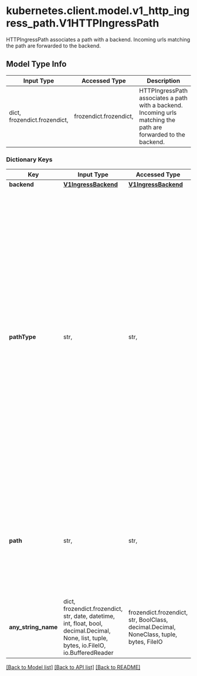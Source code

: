 # kubernetes.client.model.v1_http_ingress_path.V1HTTPIngressPath

HTTPIngressPath associates a path with a backend. Incoming urls matching the path are forwarded to the backend.

## Model Type Info
Input Type | Accessed Type | Description | Notes
------------ | ------------- | ------------- | -------------
dict, frozendict.frozendict,  | frozendict.frozendict,  | HTTPIngressPath associates a path with a backend. Incoming urls matching the path are forwarded to the backend. | 

### Dictionary Keys
Key | Input Type | Accessed Type | Description | Notes
------------ | ------------- | ------------- | ------------- | -------------
**backend** | [**V1IngressBackend**](V1IngressBackend.md) | [**V1IngressBackend**](V1IngressBackend.md) |  | 
**pathType** | str,  | str,  | PathType determines the interpretation of the Path matching. PathType can be one of the following values: * Exact: Matches the URL path exactly. * Prefix: Matches based on a URL path prefix split by &#x27;/&#x27;. Matching is   done on a path element by element basis. A path element refers is the   list of labels in the path split by the &#x27;/&#x27; separator. A request is a   match for path p if every p is an element-wise prefix of p of the   request path. Note that if the last element of the path is a substring   of the last element in request path, it is not a match (e.g. /foo/bar   matches /foo/bar/baz, but does not match /foo/barbaz). * ImplementationSpecific: Interpretation of the Path matching is up to   the IngressClass. Implementations can treat this as a separate PathType   or treat it identically to Prefix or Exact path types. Implementations are required to support all path types. | 
**path** | str,  | str,  | Path is matched against the path of an incoming request. Currently it can contain characters disallowed from the conventional \&quot;path\&quot; part of a URL as defined by RFC 3986. Paths must begin with a &#x27;/&#x27; and must be present when using PathType with value \&quot;Exact\&quot; or \&quot;Prefix\&quot;. | [optional] 
**any_string_name** | dict, frozendict.frozendict, str, date, datetime, int, float, bool, decimal.Decimal, None, list, tuple, bytes, io.FileIO, io.BufferedReader | frozendict.frozendict, str, BoolClass, decimal.Decimal, NoneClass, tuple, bytes, FileIO | any string name can be used but the value must be the correct type | [optional]

[[Back to Model list]](../../README.md#documentation-for-models) [[Back to API list]](../../README.md#documentation-for-api-endpoints) [[Back to README]](../../README.md)


